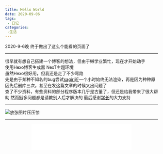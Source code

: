```yaml
---
title: Hello World
date: 2020-09-06
tags:
 - 日记
categories:
 -生活
---
```

2020-9-6晚 终于做出了这么个能看的页面了  

***
很早就有想自己搭建一个博客的想法，但由于~~懒~~学业繁忙，现在才开始动手  
使用Hexo博客生成器 NexT主题环境  
虽然Hexo很好用，但我还是走了不少弯路  
先是由于某种不知名的bug尝试[sagiri](https://github.com/DIYgod/hexo-theme-sagiri)近一个小时始终无法渲染，再是因为种种原因先后删库三次，甚至在发这篇文章的时候又出问题了  
查了不少资料，有些资料的部分程序版本几乎是古董了，但还是给我带来了很大帮助
然而挺多问题都是请教别人后才解决的
最后感谢[学长](https://beautyyu.top)的大力支持 

***
![放张图片压压惊](https://pics.shviolet.tk/origin/(69779822)%E9%AD%94%E5%A5%B3%E5%85%B5%E5%99%A8_p0.jpg)
***
<div align= center> 
<iframe frameborder="no" border="0" marginwidth="0" marginheight="0" width=330 height=86 src="//music.163.com/outchain/player?type=2&id=509313150&auto=1&height=66"></iframe>
</div>

